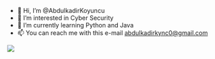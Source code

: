 - 👋 Hi, I’m @AbdulkadirKoyuncu
- 👀 I’m interested in Cyber Security
- 🌱 I’m currently learning Python and Java
- 📫 You can reach me with this e-mail abdulkadirkync0@gmail.com

<!---
AbdulkadirKoyuncu/AbdulkadirKoyuncu is a ✨ special ✨ repository because its `README.md` (this file) appears on your GitHub profile.
You can click the Preview link to take a look at your changes.
--->


![](https://komarev.com/ghpvc/?username=abdulkadirkoyuncu&color=green)
